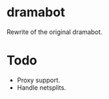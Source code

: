 dramabot
========

Rewrite of the original dramabot.


# Todo

- Proxy support.
- Handle netsplits.
